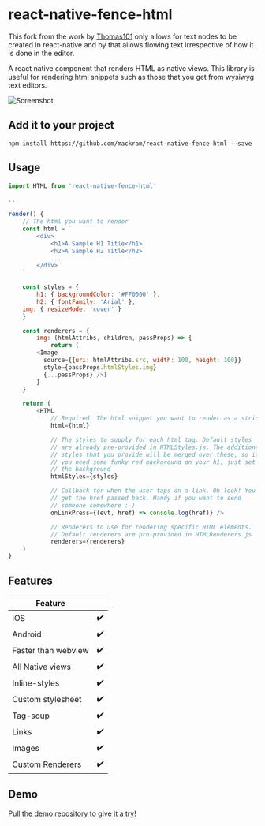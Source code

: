 # react-native-fence-html

This fork from the work by [Thomas101](https://github.com/Thomas101/react-native-fence-html-demo) only allows for text nodes to be created in react-native and by that allows flowing text irrespective of how it is done in the editor.

A react native component that renders HTML as native views. This library is useful for rendering html snippets such as those that you get from wysiwyg text editors.

![Screenshot](https://raw.githubusercontent.com/Thomas101/react-native-fence-html/master/gh-images/preview.jpg "Screenshot")

## Add it to your project
```
npm install https://github.com/mackram/react-native-fence-html --save
```

## Usage

```js
import HTML from 'react-native-fence-html'

...

render() {
	// The html you want to render
	const html = `
		<div>
			<h1>A Sample H1 Title</h1>
			<h2>A Sample H2 Title</h2>
			...
		</div>
	`

	const styles = {
		h1: { backgroundColor: '#FF0000' },
		h2: { fontFamily: 'Arial' },
    img: { resizeMode: 'cover' }
	}

	const renderers = {
	 	img: (htmlAttribs, children, passProps) => {
	 		return (
        <Image
          source={{uri: htmlAttribs.src, width: 100, height: 100}}
          style={passProps.htmlStyles.img}
          {...passProps} />)
	 	}
	}

	return (
		<HTML
			// Required. The html snippet you want to render as a string
			html={html}

			// The styles to supply for each html tag. Default styles
			// are already pre-provided in HTMLStyles.js. The additional
			// styles that you provide will be merged over these, so if
			// you need some funky red background on your h1, just set
			// the background
			htmlStyles={styles}

			// Callback for when the user taps on a link. Oh look! You
			// get the href passed back. Handy if you want to send
			// someone somewhere :-)
			onLinkPress={(evt, href) => console.log(href)} />

			// Renderers to use for rendering specific HTML elements.
			// Default renderers are pre-provided in HTMLRenderers.js.
			renderers={renderers}
	)
}
```

## Features

| Feature | |
| ------------- | ------------- |
| iOS  | ✔️ |
| Android  | ✔️ |
| Faster than webview  | ✔️ |
| All Native views  | ✔️ |
| Inline-styles  | ✔️ |
| Custom stylesheet  | ✔️ |
| Tag-soup  | ✔️ |
| Links  | ✔️ |
| Images  | ✔️ |
| Custom Renderers  | ✔️ |


## Demo

[Pull the demo repository to give it a try!](https://github.com/Thomas101/react-native-fence-html-demo)

